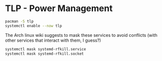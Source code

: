 # TLP - Power Management

```sh
pacman -S tlp
systemctl enable --now tlp
```

The Arch linux wiki suggests to mask these services to avoid conflicts
(with other services that interact with them, I guess?)

```sh
systemctl mask systemd-rfkill.service
systemctl mask systemd-rfkill.socket
```



